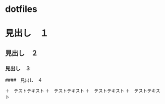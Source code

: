 dotfiles
========

# 見出し　１
## 見出し　２
### 見出し　３
####　見出し　４



＋　テストテキスト
＋　テストテキスト
＋　テストテキスト
＋　テストテキスト
